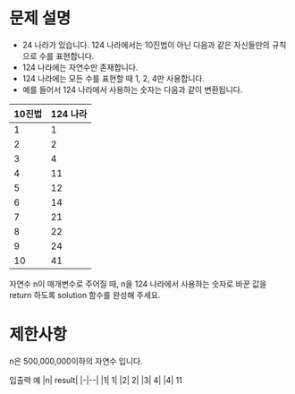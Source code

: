 # 문제 설명
- 24 나라가 있습니다. 124 나라에서는 10진법이 아닌 다음과 같은 자신들만의 규칙으로 수를 표현합니다.  
- 124 나라에는 자연수만 존재합니다.  
- 124 나라에는 모든 수를 표현할 때 1, 2, 4만 사용합니다.  
- 예를 들어서 124 나라에서 사용하는 숫자는 다음과 같이 변환됩니다.  

|10진법 |	124 나라 |
|--|--|
|1 | 1 |
|2 | 2 |
|3 | 4 |  
|4 | 11 |
|5 | 12 |
|6 | 14 |
|7 | 21 |
|8 | 22 |
|9 | 24 |
|10 | 41 |

자연수 n이 매개변수로 주어질 때, n을 124 나라에서 사용하는 숫자로 바꾼 값을 return 하도록 solution 함수를 완성해 주세요.


# 제한사항
n은 500,000,000이하의 자연수 입니다.  

입출력 예
|n|	result|
|-|--|
|1|	1|
|2|	2|
|3|	4|
|4|	11
